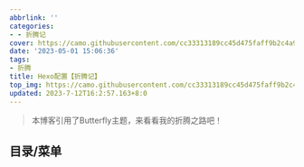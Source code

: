 ```yaml
---
abbrlink: ''
categories:
- - 折腾记
cover: https://camo.githubusercontent.com/cc33313189cc45d475faff9b2c4a9c5d5e4289e48ee333704ba7f105c9d04e95/68747470733a2f2f63646e2e6a7364656c6976722e6e65742f67682f6a65727279633132372f43444e406d322f696d672f7468656d652d627574746572666c792d726561646d652e706e67
date: '2023-05-01 15:06:36'
tags:
- 折腾
title: Hexo配置【折腾记】
top_img: https://camo.githubusercontent.com/cc33313189cc45d475faff9b2c4a9c5d5e4289e48ee333704ba7f105c9d04e95/68747470733a2f2f63646e2e6a7364656c6976722e6e65742f67682f6a65727279633132372f43444e406d322f696d672f7468656d652d627574746572666c792d726561646d652e706e67
updated: 2023-7-12T16:2:57.163+8:0
---
```

> 本博客引用了Butterfly主题，来看看我的折腾之路吧！

## 目录/菜单
